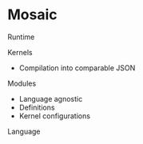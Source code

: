 # Mosaic

Runtime

Kernels
 - Compilation into comparable JSON

Modules
  - Language agnostic
  - Definitions
  - Kernel configurations

Language

